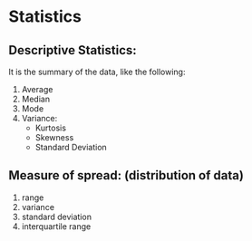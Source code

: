 # Statistics


## Descriptive Statistics:

It is the summary of the data, like the following:  

1. Average
2. Median
3. Mode
4. Variance:  
    - Kurtosis
    - Skewness
    - Standard Deviation


## Measure of spread: (distribution of data)

1. range
2. variance
3. standard deviation
4. interquartile range